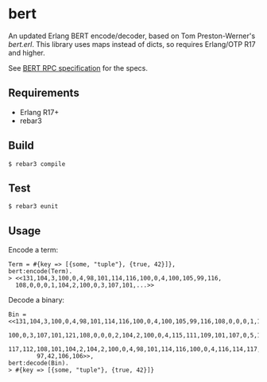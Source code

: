 bert
=====

An updated Erlang BERT encode/decoder, based on Tom Preston-Werner's *bert.erl*. This library uses maps instead of dicts, so requires Erlang/OTP R17 and higher.

See [BERT RPC specification](http://bert-rpc.org/) for the specs.

Requirements
------------

- Erlang R17+
- rebar3

Build
-----

    $ rebar3 compile


Test
----

    $ rebar3 eunit

Usage
-----

Encode a term:

    Term = #{key => [{some, "tuple"}, {true, 42}]},
    bert:encode(Term).
    > <<131,104,3,100,0,4,98,101,114,116,100,0,4,100,105,99,116,
      108,0,0,0,1,104,2,100,0,3,107,101,...>>

Decode a binary:

    Bin = <<131,104,3,100,0,4,98,101,114,116,100,0,4,100,105,99,116,108,0,0,0,1,104,2,
            100,0,3,107,101,121,108,0,0,0,2,104,2,100,0,4,115,111,109,101,107,0,5,116,
            117,112,108,101,104,2,104,2,100,0,4,98,101,114,116,100,0,4,116,114,117,101,
            97,42,106,106>>,
    bert:decode(Bin).
    > #{key => [{some, "tuple"}, {true, 42}]}
